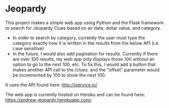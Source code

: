 # Jeopardy

This project makes a simple web app using Python and the Flask framework to search for Jeopardy Clues based on air date, dollar value, and category.
* In order to search by category, currently the user must type the category exactly how it is written in the results from the below API (i.e. case sensitive)
* In the future, I would also add pagination for results. Currently if there are over 100 results, my web app only displays those 100 without an option to go to the next 100, etc. To fix this, I would add a button that makes another API call to the /clues, and the "offset" parameter would be incremented by 100 to show the next 100.

It uses the API found here: http://jservice.io/

The web app is currently hosted on Heroku and can be found here: https://andrew-jeopardy.herokuapp.com/
